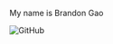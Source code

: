 My name is Brandon Gao






![GitHub](https://drive.google.com/file/d/1oglp4k9hRs7LwebA94tflqBpcdKgQh88/view?usp=sharing)


